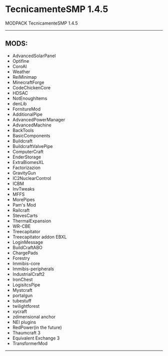 # TecnicamenteSMP 1.4.5

MODPACK TecnicamenteSMP 1.4.5
<hr>
<h2>MODS:</h2>
<ul>
<li>AdvancedSolarPanel</li>
<li>Optifine</li>
<li>CoroAI</li>
<li>Weather</li>
<li>ReiMinimap</li>
<li>MinecraftForge</li>
<li>CodeChickenCore</li>
<li>HDSAC</li>
<li>NotEnoughItems</li>
<li>denLib</li>
<li>FornitureMod</li>
<li>AdditionalPipe</li>
<li>AdvancedPowerManager</li>
<li>AdvancedMachine</li>
<li>BackTools</li>
<li>BasicComponents</li>
<li>Buildcraft</li>
<li>BuildcraftValvePipe</li>
<li>ComputerCraft</li>
<li>EnderStorage</li>
<li>ExtraBiomesXL</li>
<li>Factorizazion</li>
<li>GravityGun</li>
<li>IC2NuclearControl</li>
<li>ICBM</li>
<li>InvTweaks</li>
<li>MFFS</li>
<li>MorePipes</li>
<li>Pam's Mod</li>
<li>Railcraft</li>
<li>StevesCarts</li>
<li>ThermalExpansion</li>
<li>WR-CBE</li>
<li>Treecapitator</li>
<li>Treecapitator addon EBXL</li>
<li>LoginMessage</li>
<li>BuildCraftABO</li>
<li>ChargePads</li>
<li>Forestry</li>
<li>Immibis-core</li>
<li>Immibis-peripherals</li>
<li>IndustrialCraft2</li>
<li>IronChest</li>
<li>LogisitcsPipe</li>
<li>Mystcraft</li>
<li>portalgun</li>
<li>tubestuff</li>
<li>twilightforest</li>
<li>xycraft</li>
<li>zdimensional anchor</li>
<li>NEI plugins</li>
<li>RedPower(in the future)</li>
<li>Thaumcraft 3</li>
<li>Equivalent Exchange 3</li>
<li>TransformerMod</li>
</ul>
<hr>
